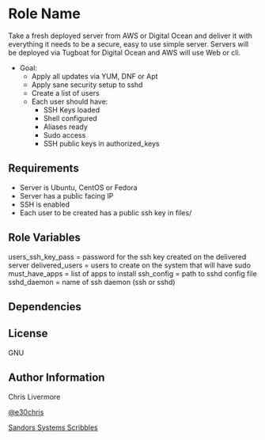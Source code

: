 Role Name
=========

Take a fresh deployed server from AWS or Digital Ocean and deliver it with everything it needs to be a secure, easy to use simple server.  Servers will be deployed via Tugboat for Digital Ocean and AWS will use Web or cli.

  - Goal:
    - Apply all updates via YUM, DNF or Apt
    - Apply sane security setup to sshd
    - Create a list of users
    - Each user should have:
      - SSH Keys loaded
      - Shell configured
      - Aliases ready
      - Sudo access
      - SSH public keys in authorized_keys

Requirements
------------

  - Server is Ubuntu, CentOS or Fedora
  - Server has a public facing IP
  - SSH is enabled
  - Each user to be created has a public ssh key in files/

Role Variables
--------------

users_ssh_key_pass = password for the ssh key created on the delivered server
delivered_users = users to create on the system that will have sudo
must_have_apps = list of apps to install
ssh_config = path to sshd config file
sshd_daemon = name of ssh daemon (ssh or sshd)



Dependencies
------------



License
-------

GNU

Author Information
------------------

Chris Livermore

[@e30chris](https://twitter.com/e30chris)

[Sandors Systems Scribbles](http://sandorsscribbl.es/)
